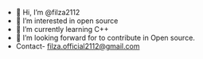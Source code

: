 - 👋 Hi, I’m @filza2112
- 👀 I’m interested in open source
- 🌱 I’m currently learning C++
- 💞️ I’m looking forward for to contribute in Open source.
- Contact- filza.official2112@gmail.com
<!---
filza2112/filza2112 is a ✨ special ✨ repository because its `README.md` (this file) appears on your GitHub profile.
You can click the Preview link to take a look at your changes.
--->
